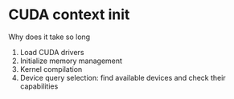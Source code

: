 # CUDA context init
Why does it take so long
1. Load CUDA drivers
2. Initialize memory management
3. Kernel compilation 
4. Device query selection: find available devices and check their capabilities